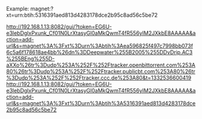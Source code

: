 Example:
magnet:?xt=urn:btih:5316391aed813d4283178dce2b95c8ad56c5be72



http://192.168.1.13:8082/gui/?token=EG6U-e3lebDglxPxunk_Cf01N0LrXtasyGl0aMkQwmT4fR556yIM2JXkbE8AAAAA&action=add-url&s=magnet%3A%3Fxt%3Durn%3Abtih%3Aea596825f497c7998bb073f6c5a6f178618ae4bb%26dn%3DDeepwater%255B2005%255DDvDrip.AC3%255BEng%255D-aXXo%26tr%3Dudp%253A%252F%252Ftracker.openbittorrent.com%253A80%26tr%3Dudp%253A%252F%252Ftracker.publicbt.com%253A80%26tr%3Dudp%253A%252F%252Ftracker.ccc.de%253A80&t=1332536600419
http://192.168.1.13:8082/gui/?token=EG6U-e3lebDglxPxunk_Cf01N0LrXtasyGl0aMkQwmT4fR556yIM2JXkbE8AAAAA&action=add-url&s=magnet%3A%3Fxt%3Durn%3Abtih%3A5316391aed813d4283178dce2b95c8ad56c5be72
